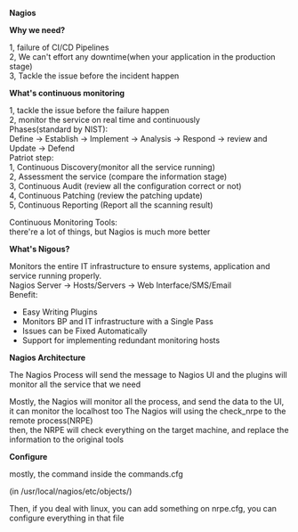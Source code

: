 <B>Nagios</B>



<B>Why we need?</B>

1, failure of CI/CD Pipelines<BR>
2, We can't effort any downtime(when your application in the production stage)<BR>
3, Tackle the issue before the incident happen<BR>



<B>What's continuous monitoring</B>

1, tackle the issue before the failure happen<BR>
2, monitor the service on real time and continuously<BR>
Phases(standard by NIST):<BR>
Define -> Establish -> Implement -> Analysis -> Respond -> review and Update -> Defend<BR>
Patriot step:<BR>
1, Continuous Discovery(monitor all the service running)<BR>
2, Assessment the service (compare the information stage)<BR>
3, Continuous Audit (review all the configuration correct or not)<BR>
4, Continuous Patching (review the patching update)<BR>
5, Continuous Reporting (Report all the scanning result)<BR>

Continuous Monitoring Tools:<BR>
there're a lot of things, but Nagios is much more better<BR>



<B>What's Nigous?</B>

Monitors the entire IT infrastructure to ensure systems, application and service running properly.<BR>
Nagios Server -> Hosts/Servers -> Web Interface/SMS/Email<BR>
Benefit:<BR>

- Easy Writing Plugins
- Monitors BP and IT infrastructure with a Single Pass
- Issues can be Fixed Automatically
- Support for implementing redundant monitoring hosts



<B>Nagios Architecture</B>

The Nagios Process will send the message to Nagios UI and the plugins will monitor all the service that we need<BR>

Mostly, the Nagios will monitor all the process, and send the data to the UI, it can monitor the localhost too
The Nagios will using the check_nrpe to the remote process(NRPE)<BR>
then, the NRPE will check everything on the target machine, and replace the information to the original tools<BR>



<B>Configure</B>

mostly, the command inside the commands.cfg

(in /usr/local/nagios/etc/objects/)

Then, if you deal with linux, you can add something on nrpe.cfg, you can configure everything in that file

